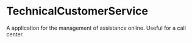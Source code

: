# TechnicalCustomerService
A application for the management of assistance online. Useful for a call center.
